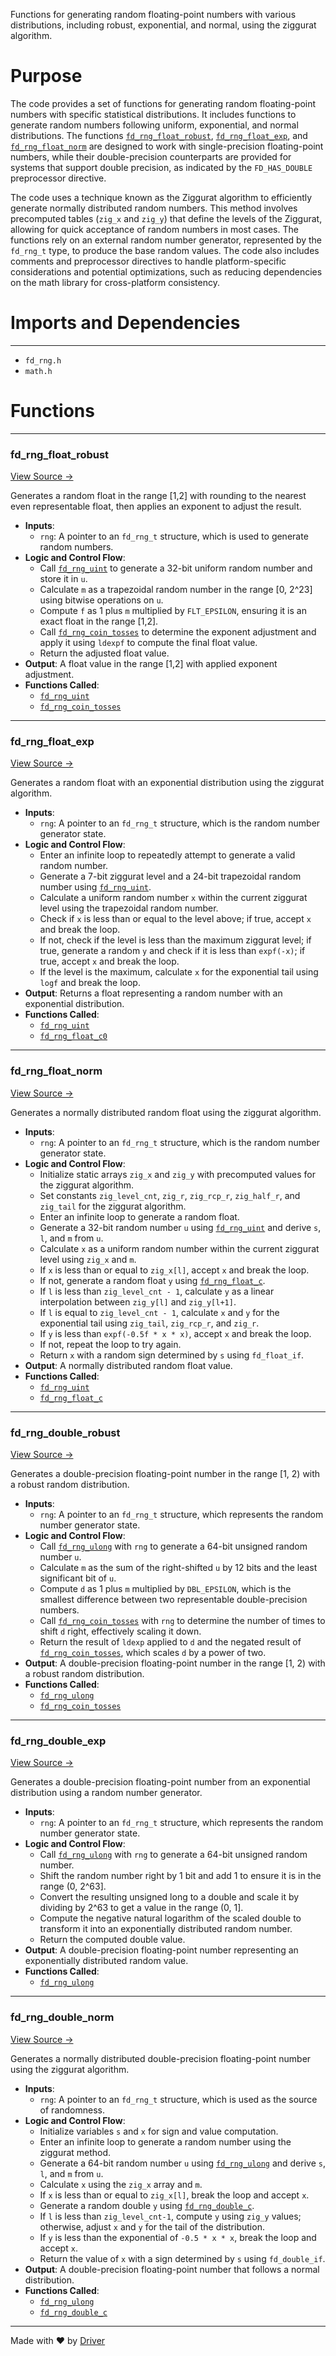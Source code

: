 <!--------------------------------------------------------------------------------->
<!-- IMPORTANT: This file is auto-generated by Driver (https://driver.ai). -------->
<!-- Manual edits may be overwritten on future commits. --------------------------->
<!--------------------------------------------------------------------------------->

Functions for generating random floating-point numbers with various distributions, including robust, exponential, and normal, using the ziggurat algorithm.

# Purpose
The code provides a set of functions for generating random floating-point numbers with specific statistical distributions. It includes functions to generate random numbers following uniform, exponential, and normal distributions. The functions [`fd_rng_float_robust`](<#fd_rng_float_robust>), [`fd_rng_float_exp`](<#fd_rng_float_exp>), and [`fd_rng_float_norm`](<#fd_rng_float_norm>) are designed to work with single-precision floating-point numbers, while their double-precision counterparts are provided for systems that support double precision, as indicated by the `FD_HAS_DOUBLE` preprocessor directive.

The code uses a technique known as the Ziggurat algorithm to efficiently generate normally distributed random numbers. This method involves precomputed tables (`zig_x` and `zig_y`) that define the levels of the Ziggurat, allowing for quick acceptance of random numbers in most cases. The functions rely on an external random number generator, represented by the `fd_rng_t` type, to produce the base random values. The code also includes comments and preprocessor directives to handle platform-specific considerations and potential optimizations, such as reducing dependencies on the math library for cross-platform consistency.
# Imports and Dependencies

---
- `fd_rng.h`
- `math.h`


# Functions

---
### fd\_rng\_float\_robust<!-- {{#callable:fd_rng_float_robust}} -->
[View Source →](<../../../../../src/util/rng/fd_rng.c#L4>)

Generates a random float in the range [1,2] with rounding to the nearest even representable float, then applies an exponent to adjust the result.
- **Inputs**:
    - `rng`: A pointer to an `fd_rng_t` structure, which is used to generate random numbers.
- **Logic and Control Flow**:
    - Call [`fd_rng_uint`](<fd_rng.h.md#fd_rng_uint>) to generate a 32-bit uniform random number and store it in `u`.
    - Calculate `m` as a trapezoidal random number in the range [0, 2^23] using bitwise operations on `u`.
    - Compute `f` as 1 plus `m` multiplied by `FLT_EPSILON`, ensuring it is an exact float in the range [1,2].
    - Call [`fd_rng_coin_tosses`](<fd_rng.h.md#fd_rng_coin_tosses>) to determine the exponent adjustment and apply it using `ldexpf` to compute the final float value.
    - Return the adjusted float value.
- **Output**: A float value in the range [1,2] with applied exponent adjustment.
- **Functions Called**:
    - [`fd_rng_uint`](<fd_rng.h.md#fd_rng_uint>)
    - [`fd_rng_coin_tosses`](<fd_rng.h.md#fd_rng_coin_tosses>)


---
### fd\_rng\_float\_exp<!-- {{#callable:fd_rng_float_exp}} -->
[View Source →](<../../../../../src/util/rng/fd_rng.c#L70>)

Generates a random float with an exponential distribution using the ziggurat algorithm.
- **Inputs**:
    - `rng`: A pointer to an `fd_rng_t` structure, which is the random number generator state.
- **Logic and Control Flow**:
    - Enter an infinite loop to repeatedly attempt to generate a valid random number.
    - Generate a 7-bit ziggurat level and a 24-bit trapezoidal random number using [`fd_rng_uint`](<fd_rng.h.md#fd_rng_uint>).
    - Calculate a uniform random number `x` within the current ziggurat level using the trapezoidal random number.
    - Check if `x` is less than or equal to the level above; if true, accept `x` and break the loop.
    - If not, check if the level is less than the maximum ziggurat level; if true, generate a random `y` and check if it is less than `expf(-x)`; if true, accept `x` and break the loop.
    - If the level is the maximum, calculate `x` for the exponential tail using `logf` and break the loop.
- **Output**: Returns a float representing a random number with an exponential distribution.
- **Functions Called**:
    - [`fd_rng_uint`](<fd_rng.h.md#fd_rng_uint>)
    - [`fd_rng_float_c0`](<fd_rng.h.md#fd_rng_float_c0>)


---
### fd\_rng\_float\_norm<!-- {{#callable:fd_rng_float_norm}} -->
[View Source →](<../../../../../src/util/rng/fd_rng.c#L128>)

Generates a normally distributed random float using the ziggurat algorithm.
- **Inputs**:
    - `rng`: A pointer to an `fd_rng_t` structure, which is the random number generator state.
- **Logic and Control Flow**:
    - Initialize static arrays `zig_x` and `zig_y` with precomputed values for the ziggurat algorithm.
    - Set constants `zig_level_cnt`, `zig_r`, `zig_rcp_r`, `zig_half_r`, and `zig_tail` for the ziggurat algorithm.
    - Enter an infinite loop to generate a random float.
    - Generate a 32-bit random number `u` using [`fd_rng_uint`](<fd_rng.h.md#fd_rng_uint>) and derive `s`, `l`, and `m` from `u`.
    - Calculate `x` as a uniform random number within the current ziggurat level using `zig_x` and `m`.
    - If `x` is less than or equal to `zig_x[l]`, accept `x` and break the loop.
    - If not, generate a random float `y` using [`fd_rng_float_c`](<fd_rng.h.md#fd_rng_float_c>).
    - If `l` is less than `zig_level_cnt - 1`, calculate `y` as a linear interpolation between `zig_y[l]` and `zig_y[l+1]`.
    - If `l` is equal to `zig_level_cnt - 1`, calculate `x` and `y` for the exponential tail using `zig_tail`, `zig_rcp_r`, and `zig_r`.
    - If `y` is less than `expf(-0.5f * x * x)`, accept `x` and break the loop.
    - If not, repeat the loop to try again.
    - Return `x` with a random sign determined by `s` using `fd_float_if`.
- **Output**: A normally distributed random float value.
- **Functions Called**:
    - [`fd_rng_uint`](<fd_rng.h.md#fd_rng_uint>)
    - [`fd_rng_float_c`](<fd_rng.h.md#fd_rng_float_c>)


---
### fd\_rng\_double\_robust<!-- {{#callable:fd_rng_double_robust}} -->
[View Source →](<../../../../../src/util/rng/fd_rng.c#L293>)

Generates a double-precision floating-point number in the range [1, 2) with a robust random distribution.
- **Inputs**:
    - `rng`: A pointer to an `fd_rng_t` structure, which represents the random number generator state.
- **Logic and Control Flow**:
    - Call [`fd_rng_ulong`](<fd_rng.h.md#fd_rng_ulong>) with `rng` to generate a 64-bit unsigned random number `u`.
    - Calculate `m` as the sum of the right-shifted `u` by 12 bits and the least significant bit of `u`.
    - Compute `d` as 1 plus `m` multiplied by `DBL_EPSILON`, which is the smallest difference between two representable double-precision numbers.
    - Call [`fd_rng_coin_tosses`](<fd_rng.h.md#fd_rng_coin_tosses>) with `rng` to determine the number of times to shift `d` right, effectively scaling it down.
    - Return the result of `ldexp` applied to `d` and the negated result of [`fd_rng_coin_tosses`](<fd_rng.h.md#fd_rng_coin_tosses>), which scales `d` by a power of two.
- **Output**: A double-precision floating-point number in the range [1, 2) with a robust random distribution.
- **Functions Called**:
    - [`fd_rng_ulong`](<fd_rng.h.md#fd_rng_ulong>)
    - [`fd_rng_coin_tosses`](<fd_rng.h.md#fd_rng_coin_tosses>)


---
### fd\_rng\_double\_exp<!-- {{#callable:fd_rng_double_exp}} -->
[View Source →](<../../../../../src/util/rng/fd_rng.c#L301>)

Generates a double-precision floating-point number from an exponential distribution using a random number generator.
- **Inputs**:
    - `rng`: A pointer to an `fd_rng_t` structure, which represents the random number generator state.
- **Logic and Control Flow**:
    - Call [`fd_rng_ulong`](<fd_rng.h.md#fd_rng_ulong>) with `rng` to generate a 64-bit unsigned random number.
    - Shift the random number right by 1 bit and add 1 to ensure it is in the range (0, 2^63].
    - Convert the resulting unsigned long to a double and scale it by dividing by 2^63 to get a value in the range (0, 1].
    - Compute the negative natural logarithm of the scaled double to transform it into an exponentially distributed random number.
    - Return the computed double value.
- **Output**: A double-precision floating-point number representing an exponentially distributed random value.
- **Functions Called**:
    - [`fd_rng_ulong`](<fd_rng.h.md#fd_rng_ulong>)


---
### fd\_rng\_double\_norm<!-- {{#callable:fd_rng_double_norm}} -->
[View Source →](<../../../../../src/util/rng/fd_rng.c#L308>)

Generates a normally distributed double-precision floating-point number using the ziggurat algorithm.
- **Inputs**:
    - `rng`: A pointer to an `fd_rng_t` structure, which is used as the source of randomness.
- **Logic and Control Flow**:
    - Initialize variables `s` and `x` for sign and value computation.
    - Enter an infinite loop to generate a random number using the ziggurat method.
    - Generate a 64-bit random number `u` using [`fd_rng_ulong`](<fd_rng.h.md#fd_rng_ulong>) and derive `s`, `l`, and `m` from `u`.
    - Calculate `x` using the `zig_x` array and `m`.
    - If `x` is less than or equal to `zig_x[l]`, break the loop and accept `x`.
    - Generate a random double `y` using [`fd_rng_double_c`](<fd_rng.h.md#fd_rng_double_c>).
    - If `l` is less than `zig_level_cnt-1`, compute `y` using `zig_y` values; otherwise, adjust `x` and `y` for the tail of the distribution.
    - If `y` is less than the exponential of `-0.5 * x * x`, break the loop and accept `x`.
    - Return the value of `x` with a sign determined by `s` using `fd_double_if`.
- **Output**: A double-precision floating-point number that follows a normal distribution.
- **Functions Called**:
    - [`fd_rng_ulong`](<fd_rng.h.md#fd_rng_ulong>)
    - [`fd_rng_double_c`](<fd_rng.h.md#fd_rng_double_c>)



---
Made with ❤️ by [Driver](https://www.driver.ai/)